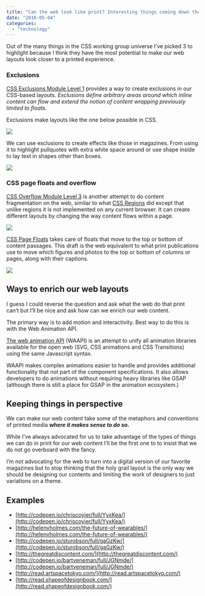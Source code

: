```yaml
---
title: "Can the web look like print? Interesting things coming down the pipeline"
date: "2016-05-04"
categories: 
  - "technology"
---
```


Out of the many things in the CSS working group universe I’ve picked 3 to highlight because I think they have the most potential to make our web layouts look closer to a printed experience.

### Exclusions

[CSS Exclusions Module Level 1](https://www.w3.org/TR/css3-exclusions/) provides a way to create exclusions in our CSS-based layouts. _Exclusions define arbitrary areas around which inline content can flow and extend the notion of content wrapping previously limited to floats._

Exclusions make layouts like the one below possible in CSS.

![](//csswg.inkedblade.net/drafts/css-exclusions/images/alternate-example.png)

We can use exclusions to create effects like those in magazines. From using it to highlight pullquotes with extra white space around or use shape inside to lay text in shapes other than boxes.

![](//galjot.si/_blog/img/2012/exclusions-in-print_v6.jpg)

### CSS page floats and overflow

[CSS Overflow Module Level 3](https://drafts.csswg.org/css-overflow-3/) is another attempt to do content fragmentation on the web, similar to what [CSS Regions](https://www.w3.org/TR/css-regions-1/) did except that unlike regions it is not implemented on any current browser. It can create different layouts by changing the way content flows within a page.

![](//corlan.org/wp-content/uploads/2013/02/cssregions2.png)

[CSS Page Floats](https://www.w3.org/TR/css-page-floats-3/) takes care of floats that move to the top or bottom of content passages. This draft is the web equivalent to what print publications use to move which figures and photos to the top or bottom of columns or pages, along with their captions.

![](https://drafts.csswg.org/css-page-floats/images/7.png)

## Ways to enrich our web layouts

I guess I could reverse the question and ask what the web do that print can’t but I’ll be nice and ask how can we enrich our web content.

The primary way is to add motion and interactivity. Best way to do this is with the Web Animation API.

[The web animation API](http://danielcwilson.com/blog/2015/07/animations-intro/) (WAAPI) is an attempt to unify all animation libraries available for the open web (SVG, CSS animations and CSS Transitions) using the same Javascript syntax.

WAAPI makes complex animations easier to handle and provides additional functionality that not part of the component specifications. It also allows developers to do animations without requiring heavy libraries like GSAP (although there is still a place for GSAP in the animation ecosystem.)

## Keeping things in perspective

We can make our web content take some of the metaphors and conventions of printed media **_where it makes sense to do so._**

While I’ve always advocated for us to take advantage of the types of things we can do in print for our web content I’ll be the first one to to insist that we do not go overboard with the fancy.

I’m not advocating for the web to turn into a digital version of our favorite magazines but to stop thinking that the holy grail layout is the only way we should be designing our contents and limiting the work of designers to just variations on a theme.

## Examples

- [http://codepen.io/chriscoyier/full/YyxKea/](http://codepen.io/chriscoyier/full/YyxKea/)
- [http://helenvholmes.com/the-future-of-wearables/](http://helenvholmes.com/the-future-of-wearables/)
- [http://codepen.io/sturobson/full/gaGzKw/](http://codepen.io/sturobson/full/gaGzKw/)
- [http://thegreatdiscontent.com/](http://thegreatdiscontent.com/)
- [http://codepen.io/bartveneman/full/JGNmde/](http://codepen.io/bartveneman/full/JGNmde/)
- [http://read.artspacetokyo.com/](http://read.artspacetokyo.com/)
- [http://read.shapeofdesignbook.com/](http://read.shapeofdesignbook.com/)
